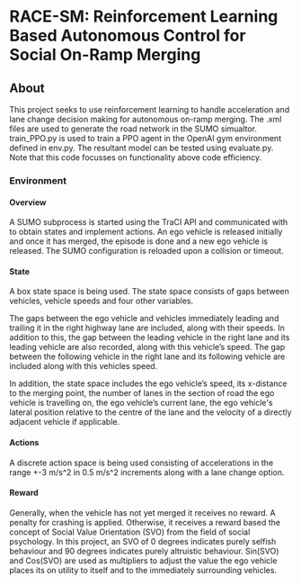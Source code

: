 # RACE-SM: Reinforcement Learning Based Autonomous Control for Social On-Ramp Merging
## About
This project seeks to use reinforcement learning to handle acceleration and lane change decision making for autonomous on-ramp merging. The .xml files are used to generate the road network in the SUMO simualtor. train_PPO.py is used to train a PPO agent in the OpenAI gym environment defined in env.py. The resultant model can be tested using evaluate.py. Note that this code focusses on functionality above code efficiency. 

### Environment
#### Overview
A SUMO subprocess is started using the TraCI API and communicated with to obtain states and implement actions. An ego vehicle is released initially and once it has merged, the episode is done and a new ego vehicle is released. The SUMO configuration is reloaded upon a collision or timeout.

#### State
A box state space is being used. The state space consists of gaps between vehicles, vehicle speeds and four other variables.

The gaps between the ego vehicle and vehicles immediately leading and trailing it in the right highway lane are included, along with their speeds. In addition to this, the gap between the leading vehicle in the right lane and its leading vehicle are also recorded, along with this vehicle’s speed. The gap between the following vehicle in the right lane and its following vehicle are included along with this vehicles speed.

In addition, the state space includes the ego vehicle’s speed, its x-distance to the merging point, the number of lanes in the section of road the ego vehicle is travelling on, the ego vehicle’s current lane, the ego vehicle's lateral position relative to the centre of the lane and the velocity of a directly adjacent vehicle if applicable.

#### Actions
A discrete action space is being used consisting of accelerations in the range +-3 m/s^2 in 0.5 m/s^2 increments along with a lane change option.

#### Reward
Generally, when the vehicle has not yet merged it receives no reward. A penalty for crashing is applied. Otherwise, it receives a reward based the concept of Social Value Orientation (SVO) from the field of social psychology. In this project, an SVO of 0 degrees indicates purely selfish behaviour and 90 degrees indicates purely altruistic behaviour. Sin(SVO) and Cos(SVO) are used as multipliers to adjust the value the ego vehicle places its on utility to itself and to the immediately surrounding vehicles.
